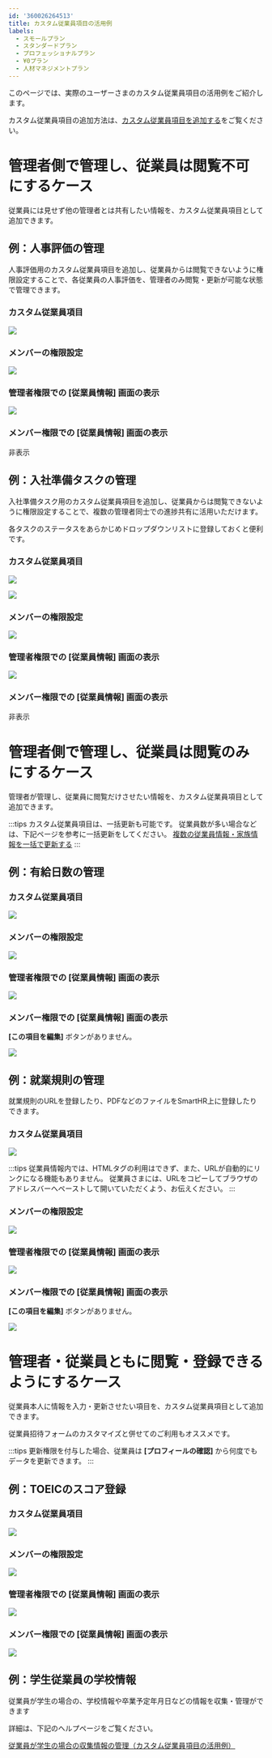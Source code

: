 ```yaml
---
id: '360026264513'
title: カスタム従業員項目の活用例
labels:
  - スモールプラン
  - スタンダードプラン
  - プロフェッショナルプラン
  - ¥0プラン
  - 人材マネジメントプラン
---
```

このページでは、実際のユーザーさまのカスタム従業員項目の活用例をご紹介します。

カスタム従業員項目の追加方法は、[カスタム従業員項目を追加する](https://knowledge.smarthr.jp/hc/ja/articles/360026265513)をご覧ください。

# 管理者側で管理し、従業員は閲覧不可にするケース

従業員には見せず他の管理者とは共有したい情報を、カスタム従業員項目として追加できます。

## 例：人事評価の管理

人事評価用のカスタム従業員項目を追加し、従業員からは閲覧できないように権限設定することで、各従業員の人事評価を、管理者のみ閲覧・更新が可能な状態で管理できます。

### カスタム従業員項目

![](./00_____-_________.png)

### メンバーの権限設定

![](./____-_______.png)

### 管理者権限での \[従業員情報\] 画面の表示

![](./ScSh_2021-03-05_12.40.29.png)

### メンバー権限での \[従業員情報\] 画面の表示

非表示

## 例：入社準備タスクの管理

入社準備タスク用のカスタム従業員項目を追加し、従業員からは閲覧できないように権限設定することで、複数の管理者同士での進捗共有に活用いただけます。

各タスクのステータスをあらかじめドロップダウンリストに登録しておくと便利です。

### カスタム従業員項目

![](./_______-_________1.png)

![](./_______-_________2.png)

### メンバーの権限設定

![](./_______-____.png)

### 管理者権限での \[従業員情報\] 画面の表示

![](./ScSh_2021-03-05_12.39.51.png)

### メンバー権限での \[従業員情報\] 画面の表示

非表示

# 管理者側で管理し、従業員は閲覧のみにするケース

管理者が管理し、従業員に閲覧だけさせたい情報を、カスタム従業員項目として追加できます。

:::tips
カスタム従業員項目は、一括更新も可能です。
従業員数が多い場合などは、下記ページを参考に一括更新をしてください。
[複数の従業員情報・家族情報を一括で更新する](https://knowledge.smarthr.jp/hc/ja/articles/360026265333)
:::

## 例：有給日数の管理

### カスタム従業員項目

![](./01_____-_________.png)

### メンバーの権限設定

![](./00_____-____.png)

### 管理者権限での \[従業員情報\] 画面の表示

![](./____-___.png)

### メンバー権限での \[従業員情報\] 画面の表示

**\[この項目を編集\]** ボタンがありません。

![](./ScSh_2021-03-05_14.37.39.png)

## 例：就業規則の管理

就業規則のURLを登録したり、PDFなどのファイルをSmartHR上に登録したりできます。

### カスタム従業員項目

![](./ScSh_2021-03-05_14.54.06.png)

:::tips
従業員情報内では、HTMLタグの利用はできず、また、URLが自動的にリンクになる機能もありません。
従業員さまには、URLをコピーしてブラウザのアドレスバーへペーストして開いていただくよう、お伝えください。
:::

### メンバーの権限設定

![](./01_____-____.png)

### 管理者権限での \[従業員情報\] 画面の表示

![](./ScSh_2021-03-05_14.41.08.png)

### メンバー権限での \[従業員情報\] 画面の表示

**\[この項目を編集\]** ボタンがありません。

![](./ScSh_2021-03-05_14.40.23.png)

# 管理者・従業員ともに閲覧・登録できるようにするケース

従業員本人に情報を入力・更新させたい項目を、カスタム従業員項目として追加できます。

従業員招待フォームのカスタマイズと併せてのご利用もオススメです。

:::tips
更新権限を付与した場合、従業員は **\[プロフィールの確認\]** から何度でもデータを更新できます。
:::

## 例：TOEICのスコア登録

### カスタム従業員項目

![](./TOEIC-_________.png)

### メンバーの権限設定

![](./TOEIC-____.png)

### 管理者権限での \[従業員情報\] 画面の表示

![](./ScSh_2021-03-05_14.35.05.png)

### メンバー権限での \[従業員情報\] 画面の表示

![](https://knowledge.smarthr.jp/hc/article_attachments/900006704426/ScSh_2021-03-05_14.35.05.png)

## 例：学生従業員の学校情報

従業員が学生の場合の、学校情報や卒業予定年月日などの情報を収集・管理ができます

詳細は、下記のヘルプページをご覧ください。

[従業員が学生の場合の収集情報の管理（カスタム従業員項目の活用例）](https://knowledge.smarthr.jp/hc/ja/articles/4404827430809)

